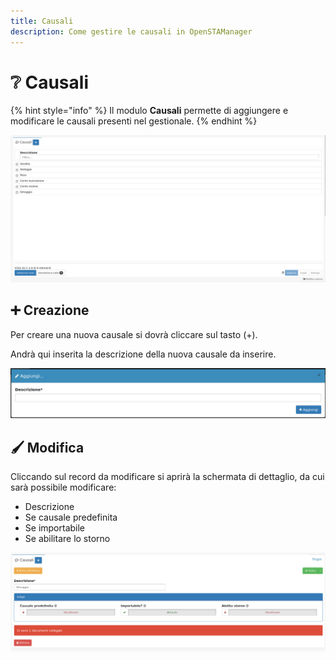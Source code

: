 ```yaml
---
title: Causali
description: Come gestire le causali in OpenSTAManager
---
```


# ❔ Causali

{% hint style="info" %}
Il modulo **Causali** permette di aggiungere e modificare le causali presenti nel gestionale.
{% endhint %}

![](<../../../../.gitbook/assets/image (103).png>)

## ➕ Creazione

Per creare una nuova causale si dovrà cliccare sul tasto (+).

Andrà qui inserita la descrizione della nuova causale da inserire.

![](<../../../../.gitbook/assets/image (53).png>)

## 🖌️ Modifica

Cliccando sul record da modificare si aprirà la schermata di dettaglio, da cui sarà possibile modificare:

* Descrizione
* Se causale predefinita
* Se importabile
* Se abilitare lo storno

![](<../../../../.gitbook/assets/image (75).png>)
